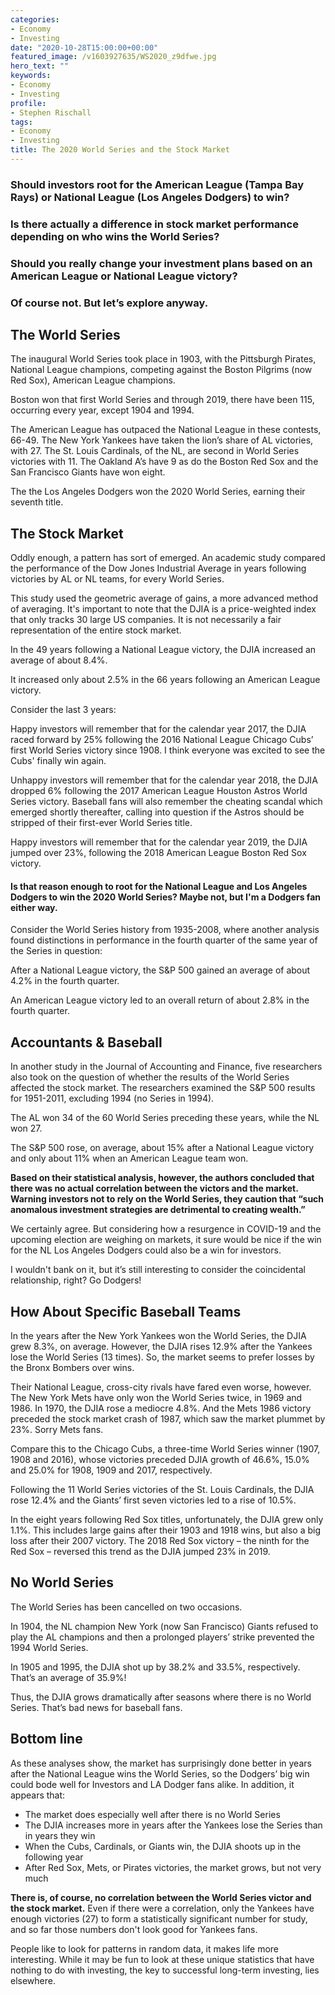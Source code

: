 ```yaml
---
categories:
- Economy
- Investing
date: "2020-10-28T15:00:00+00:00"
featured_image: /v1603927635/WS2020_z9dfwe.jpg
hero_text: ""
keywords:
- Economy
- Investing
profile:
- Stephen Rischall
tags:
- Economy
- Investing
title: The 2020 World Series and the Stock Market
---
```

### Should investors root for the American League (Tampa Bay Rays) or National League (Los Angeles Dodgers) to win?

### Is there actually a difference in stock market performance depending on who wins the World Series?

### Should you really change your investment plans based on an American League or National League victory?

### Of course not. But let’s explore anyway.

## The World Series

The inaugural World Series took place in 1903, with the Pittsburgh Pirates, National League champions, competing against the Boston Pilgrims (now Red Sox), American League champions.

Boston won that first World Series and through 2019, there have been 115, occurring every year, except 1904 and 1994.

The American League has outpaced the National League in these contests, 66-49. The New York Yankees have taken the lion’s share of AL victories, with 27. The St. Louis Cardinals, of the NL, are second in World Series victories with 11. The Oakland A’s have 9 as do the Boston Red Sox and the San Francisco Giants have won eight.

The the Los Angeles Dodgers won the 2020 World Series, earning their seventh title.

## The Stock Market

Oddly enough, a pattern has sort of emerged. An academic study compared the performance of the Dow Jones Industrial Average in years following victories by AL or NL teams, for every World Series.

This study used the geometric average of gains, a more advanced method of averaging. It's important to note that the DJIA is a price-weighted index that only tracks 30 large US companies. It is not necessarily a fair representation of the entire stock market.

In the 49 years following a National League victory, the DJIA increased an average of about 8.4%.

It increased only about 2.5% in the 66 years following an American League victory.

Consider the last 3 years:

Happy investors will remember that for the calendar year 2017, the DJIA raced forward by 25% following the 2016 National League Chicago Cubs’ first World Series victory since 1908. I think everyone was excited to see the Cubs' finally win again.

Unhappy investors will remember that for the calendar year 2018, the DJIA dropped 6% following the 2017 American League Houston Astros World Series victory. Baseball fans will also remember the cheating scandal which emerged shortly thereafter, calling into question if the Astros should be stripped of their first-ever World Series title.

Happy investors will remember that for the calendar year 2019, the DJIA jumped over 23%, following the 2018 American League Boston Red Sox victory.

#### Is that reason enough to root for the National League and Los Angeles Dodgers to win the 2020 World Series? Maybe not, but I'm a Dodgers fan either way.

Consider the World Series history from 1935-2008, where another analysis found distinctions in performance in the fourth quarter of the same year of the Series in question:

After a National League victory, the S&P 500 gained an average of about 4.2% in the fourth quarter.

An American League victory led to an overall return of about 2.8% in the fourth quarter.

## Accountants & Baseball

In another study in the Journal of Accounting and Finance, five researchers also took on the question of whether the results of the World Series affected the stock market. The researchers examined the S&P 500 results for 1951-2011, excluding 1994 (no Series in 1994).

The AL won 34 of the 60 World Series preceding these years, while the NL won 27.

The S&P 500 rose, on average, about 15% after a National League victory and only about 11% when an American League team won.

**Based on their statistical analysis, however, the authors concluded that there was no actual correlation between the victors and the market. Warning investors not to rely on the World Series, they caution that “such anomalous investment strategies are detrimental to creating wealth.”**

We certainly agree. But considering how a resurgence in COVID-19 and the upcoming election are weighing on markets, it sure would be nice if the win for the NL Los Angeles Dodgers could also be a win for investors.

I wouldn't bank on it, but it’s still interesting to consider the coincidental relationship, right? Go Dodgers!

## How About Specific Baseball Teams

In the years after the New York Yankees won the World Series, the DJIA grew 8.3%, on average. However, the DJIA rises 12.9% after the Yankees lose the World Series (13 times). So, the market seems to prefer losses by the Bronx Bombers over wins.

Their National League, cross-city rivals have fared even worse, however. The New York Mets have only won the World Series twice, in 1969 and 1986. In 1970, the DJIA rose a mediocre 4.8%. And the Mets 1986 victory preceded the stock market crash of 1987, which saw the market plummet by 23%. Sorry Mets fans.

Compare this to the Chicago Cubs, a three-time World Series winner (1907, 1908 and 2016), whose victories preceded DJIA growth of 46.6%, 15.0% and 25.0% for 1908, 1909 and 2017, respectively.

Following the 11 World Series victories of the St. Louis Cardinals, the DJIA rose 12.4% and the Giants’ first seven victories led to a rise of 10.5%.

In the eight years following Red Sox titles, unfortunately, the DJIA grew only 1.1%. This includes large gains after their 1903 and 1918 wins, but also a big loss after their 2007 victory. The 2018 Red Sox victory – the ninth for the Red Sox – reversed this trend as the DJIA jumped 23% in 2019.

## No World Series

The World Series has been cancelled on two occasions.

In 1904, the NL champion New York (now San Francisco) Giants refused to play the AL champions and then a prolonged players’ strike prevented the 1994 World Series.

In 1905 and 1995, the DJIA shot up by 38.2% and 33.5%, respectively. That’s an average of 35.9%!

Thus, the DJIA grows dramatically after seasons where there is no World Series. That’s bad news for baseball fans.

## Bottom line

As these analyses show, the market has surprisingly done better in years after the National League wins the World Series, so the Dodgers’ big win could bode well for Investors and LA Dodger fans alike. In addition, it appears that:

* The market does especially well after there is no World Series
* The DJIA increases more in years after the Yankees lose the Series than in years they win
* When the Cubs, Cardinals, or Giants win, the DJIA shoots up in the following year
* After Red Sox, Mets, or Pirates victories, the market grows, but not very much

**There is, of course, no correlation between the World Series victor and the stock market.** Even if there were a correlation, only the Yankees have enough victories (27) to form a statistically significant number for study, and so far those numbers don't look good for Yankees fans.

People like to look for patterns in random data, it makes life more interesting. While it may be fun to look at these unique statistics that have nothing to do with investing, the key to successful long-term investing, lies elsewhere.